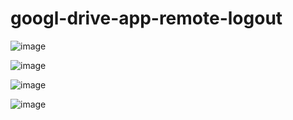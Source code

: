 # googl-drive-app-remote-logout

![image](https://user-images.githubusercontent.com/1501327/158082731-45cf2483-9dff-4067-97fd-65922b243bd9.png)

![image](https://user-images.githubusercontent.com/1501327/158082762-33ba5898-8e02-4d09-8599-7f035ee6b00d.png)

![image](https://user-images.githubusercontent.com/1501327/158082787-42773ea9-1e22-4ebe-8b64-45f7777aa407.png)

![image](https://user-images.githubusercontent.com/1501327/158082859-a2257de1-5ef4-49b3-a539-97253a91e036.png)
